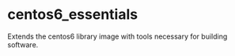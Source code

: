 # centos6_essentials
Extends the centos6 library image with tools necessary for building software. 

